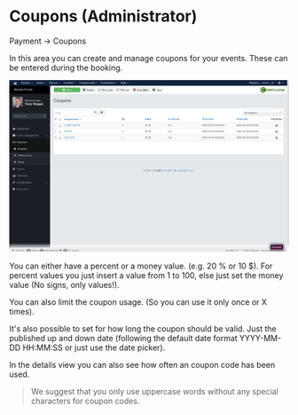 # Coupons (Administrator)

Payment -> Coupons

In this area you can create and manage coupons for your events. These can be entered during the booking.

![](coupons.jpg)

You can either have a percent or a money value. (e.g. 20 % or 10 $). For percent values you just insert a value from 1 to 100, else just set the money value (No signs, only values!).

You can also limit the coupon usage. (So you can use it only once or X times).

It's also possible to set for how long the coupon should be valid. Just the published up and down date (following the default date format YYYY-MM-DD HH:MM:SS or just use the date picker).

In the details view you can also see how often an coupon code has been used.

> We suggest that you only use uppercase words without any special characters for coupon codes.

